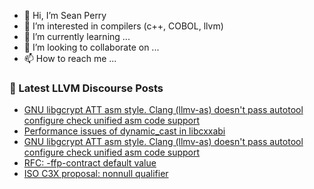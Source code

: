 - 👋 Hi, I’m Sean Perry
- 👀 I’m interested in compilers (c++, COBOL, llvm)
- 🌱 I’m currently learning ...
- 💞️ I’m looking to collaborate on ...
- 📫 How to reach me ...

<!---
s66perry/s66perry is a ✨ special ✨ repository because its `README.md` (this file) appears on your GitHub profile.
You can click the Preview link to take a look at your changes.
--->
### 📕 Latest LLVM Discourse Posts

<!-- DISCOURSE-LLVM:START -->
- [GNU libgcrypt ATT asm style. Clang &lpar;llmv-as&rpar; doesn&#39;t pass autotool configure check unified asm code support](https://discourse.llvm.org/t/gnu-libgcrypt-att-asm-style-clang-llmv-as-doesnt-pass-autotool-configure-check-unified-asm-code-support/66303#post_2)
- [Performance issues of dynamic_cast in libcxxabi](https://discourse.llvm.org/t/performance-issues-of-dynamic-cast-in-libcxxabi/66296#post_3)
- [GNU libgcrypt ATT asm style. Clang &lpar;llmv-as&rpar; doesn&#39;t pass autotool configure check unified asm code support](https://discourse.llvm.org/t/gnu-libgcrypt-att-asm-style-clang-llmv-as-doesnt-pass-autotool-configure-check-unified-asm-code-support/66303#post_1)
- [RFC: -ffp-contract default value](https://discourse.llvm.org/t/rfc-ffp-contract-default-value/66301#post_1)
- [ISO C3X proposal: nonnull qualifier](https://discourse.llvm.org/t/iso-c3x-proposal-nonnull-qualifier/59269?page=5#post_94)
<!-- DISCOURSE-LLVM:END -->

